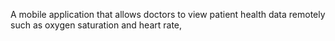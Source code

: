 A mobile application that allows doctors to view patient health data remotely such as oxygen saturation and heart rate,
